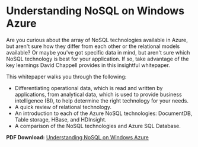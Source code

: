 <properties 
	pageTitle="Understanding NoSQL Technologies on Azure | Windows Azure" 
	description="Learn how NoSQL technologies on HDInsight can help you manage data not suited to relational databases, such as big data sets and JSON documents or graphs." 
	editor="cgronlun" 
	manager="jhubbard" 
	services="documentdb, storage, hdinsight" 
	documentationCenter="" 
	authors="mimig1"/>

<tags
	ms.service="multiple"
	ms.date="08/21/2015"
	wacn.date=""/>

# Understanding NoSQL on Windows Azure

Are you curious about the array of NoSQL technologies available in Azure, but aren't sure how they differ from each other or the relational models available? Or maybe you've got specific data in mind, but aren't sure which NoSQL technology is best for your application. If so, take advantage of the key learnings David Chappell provides in this insightful whitepaper. 

This whitepaper walks you through the following:

 - Differentiating operational data, which is read and written by applications, from analytical data, which is used to provide business intelligence (BI), to help determine the right technology for your needs.
 - A quick review of relational technology.
 - An introduction to each of the Azure NoSQL technologies: DocumentDB, Table storage, HBase, and HDInsight.
 - A comparison of the NoSQL technologies and Azure SQL Database. 

**PDF Download:** [Understanding NoSQL on Windows Azure](http://go.microsoft.com/fwlink/p/?LinkId=330292)

 
